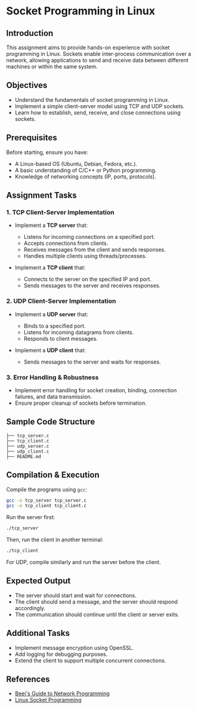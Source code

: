 # Socket Programming in Linux

## Introduction
This assignment aims to provide hands-on experience with socket programming in Linux. Sockets enable inter-process communication over a network, allowing applications to send and receive data between different machines or within the same system.

## Objectives
- Understand the fundamentals of socket programming in Linux.
- Implement a simple client-server model using TCP and UDP sockets.
- Learn how to establish, send, receive, and close connections using sockets.

## Prerequisites
Before starting, ensure you have:
- A Linux-based OS (Ubuntu, Debian, Fedora, etc.).
- A basic understanding of C/C++ or Python programming.
- Knowledge of networking concepts (IP, ports, protocols).

## Assignment Tasks
### 1. TCP Client-Server Implementation
- Implement a **TCP server** that:
  - Listens for incoming connections on a specified port.
  - Accepts connections from clients.
  - Receives messages from the client and sends responses.
  - Handles multiple clients using threads/processes.

- Implement a **TCP client** that:
  - Connects to the server on the specified IP and port.
  - Sends messages to the server and receives responses.

### 2. UDP Client-Server Implementation
- Implement a **UDP server** that:
  - Binds to a specified port.
  - Listens for incoming datagrams from clients.
  - Responds to client messages.

- Implement a **UDP client** that:
  - Sends messages to the server and waits for responses.

### 3. Error Handling & Robustness
- Implement error handling for socket creation, binding, connection failures, and data transmission.
- Ensure proper cleanup of sockets before termination.

## Sample Code Structure
```
├── tcp_server.c
├── tcp_client.c
├── udp_server.c
├── udp_client.c
├── README.md
```

## Compilation & Execution
Compile the programs using `gcc`:
```sh
gcc -o tcp_server tcp_server.c
gcc -o tcp_client tcp_client.c
```
Run the server first:
```sh
./tcp_server
```
Then, run the client in another terminal:
```sh
./tcp_client
```

For UDP, compile similarly and run the server before the client.

## Expected Output
- The server should start and wait for connections.
- The client should send a message, and the server should respond accordingly.
- The communication should continue until the client or server exits.

## Additional Tasks
- Implement message encryption using OpenSSL.
- Add logging for debugging purposes.
- Extend the client to support multiple concurrent connections.

## References
- [Beej's Guide to Network Programming](http://beej.us/guide/bgnet/)
- [Linux Socket Programming](https://man7.org/linux/man-pages/man7/socket.7.html)

